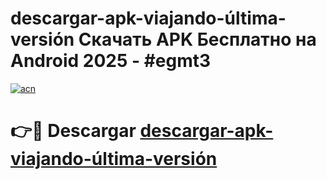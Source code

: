 # descargar-apk-viajando-última-versión Скачать APK Бесплатно на Android 2025 - #egmt3

[![acn](https://github.com/user-attachments/assets/0f9c940e-d8b0-45ae-aac7-cd30a18b3e1c)](https://apps.freeplayer.one?title=descargar-apk-viajando-última-versión&ref=9RF)

# 👉🔴 Descargar [descargar-apk-viajando-última-versión](https://apps.freeplayer.one?title=descargar-apk-viajando-última-versión&ref=9RF)